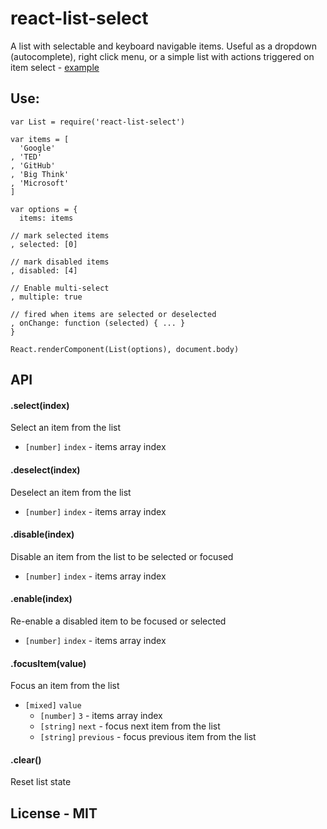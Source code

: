 # react-list-select

A list with selectable and keyboard navigable items. Useful as a dropdown (autocomplete), right click menu, or a simple list with actions triggered on item select - [example](http://rawgithub.com/navaru/react-list-select/master/example/index.html)


## Use:

```
var List = require('react-list-select')

var items = [
  'Google'
, 'TED'
, 'GitHub'
, 'Big Think'
, 'Microsoft'
]

var options = {
  items: items

// mark selected items
, selected: [0]

// mark disabled items
, disabled: [4]

// Enable multi-select
, multiple: true

// fired when items are selected or deselected
, onChange: function (selected) { ... }
}

React.renderComponent(List(options), document.body)
```


## API

#### .select(index)

Select an item from the list
 - `[number]` `index` - items array index


#### .deselect(index)

Deselect an item from the list
 - `[number]` `index` - items array index


#### .disable(index)

Disable an item from the list to be selected or focused
 - `[number]` `index` - items array index


#### .enable(index)

Re-enable a disabled item to be focused or selected
 - `[number]` `index` - items array index


#### .focusItem(value)

Focus an item from the list

  - `[mixed]` `value`
    + `[number]` `3` - items array index
    + `[string]` `next` - focus next item from the list
    + `[string]` `previous` - focus previous item from the list


#### .clear()

Reset list state


## License - MIT
